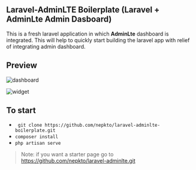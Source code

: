 ## Laravel-AdminLTE Boilerplate (Laravel + AdminLte Admin Dasboard)
This is a fresh laravel application in which  **AdminLte**  dashboard  is integrated. This will help to quickly start building the laravel app with relief of integrating admin dashboard.

## Preview
![dashboard](https://res.cloudinary.com/nepkto/image/upload/v1586426223/github%20images/adminlte_laravel_boilerplate/dashboard_jglcbv.png)

![widget](https://res.cloudinary.com/nepkto/image/upload/v1586425946/github%20images/adminlte_laravel_boilerplate/widget_gseyo2.png)

## To start
- `` git clone https://github.com/nepkto/laravel-adminlte-boilerplate.git``
- ``composer install``
- ``php artisan serve``
 

> Note: if you want a starter page go to https://github.com/nepkto/laravel-adminlte.git